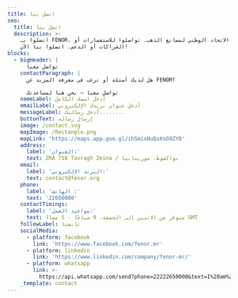 ```yaml
---
title: اتصل بنا
seo:
  title: اتصل بنا
  description: >-
    اتصلوا بـ FENOR، الاتحاد الوطني لمصانع الذهب. تواصلوا للاستفسارات أو
    الشراكات أو الدعم. اتصلوا بنا الآن!
blocks:
  - bigHeader: |
      تواصل معنا
    contactParagraph: |
      هل لديك أسئلة أو ترغب في معرفة المزيد عن FENOR؟

      تواصل معنا — نحن هنا لمساعدتك
    nameLabel: أدخل اسمك الكامل
    emailLabel: أدخل عنوان بريدك الإلكتروني
    messageLabel: أدخل رسالتك........
    buttonText: إرسال رسالة
    image: /contact.svg
    mapImage: /Rectangle.png
    mapLink: 'https://maps.app.goo.gl/ihSmixNuQsKsG9ZY8'
    address:
      label: 'العنوان:'
      text: ZRA 718 Tavragh Zeina / نواكشوط، موريتانيا
    email:
      label: 'البريد الإلكتروني:'
      text: contact@fenor.org
    phone:
      label: 'الهاتف :'
      text: '22650000'
    contactTimings:
      label: 'مواعيد العمل:'
      text: متوفر من الاثنين إلى الجمعة، 9 صباحًا - 5 مساءً GMT
    followLabel: تابعنا
    socialMedia:
      - platform: facebook
        link: 'https://www.facebook.com/fenor.mr'
      - platform: linkedin
        link: 'https://www.linkedin.com/company/fenor-mr/'
      - platform: whatsapp
        link: >-
          https://api.whatsapp.com/send?phone=22222650000&text=I%20am%20coming%20from%20the%20FENOR%20website%20I%20would%20like%20to%20know%20about%20more%20about%20Fenor.%20
    _template: contact
---
```


